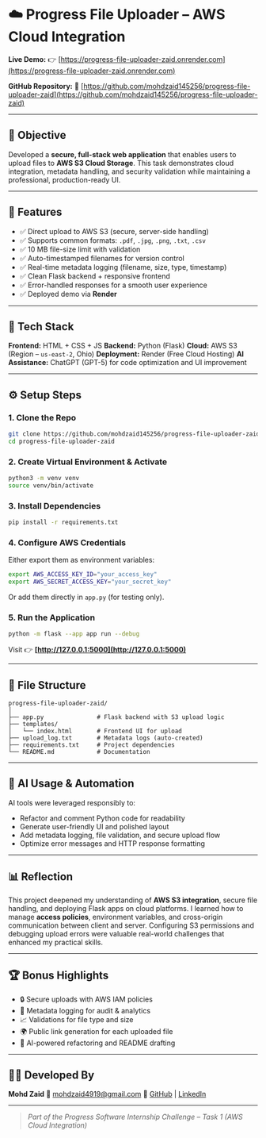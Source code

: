 # ☁️ Progress File Uploader – AWS Cloud Integration

**Live Demo:**
👉 [https://progress-file-uploader-zaid.onrender.com](https://progress-file-uploader-zaid.onrender.com)

**GitHub Repository:**
🔗 [https://github.com/mohdzaid145256/progress-file-uploader-zaid](https://github.com/mohdzaid145256/progress-file-uploader-zaid)

---

## 🚀 Objective

Developed a **secure, full-stack web application** that enables users to upload files to **AWS S3 Cloud Storage**.
This task demonstrates cloud integration, metadata handling, and security validation while maintaining a professional, production-ready UI.

---

## 🧩 Features

* ✅ Direct upload to AWS S3 (secure, server-side handling)
* ✅ Supports common formats: `.pdf`, `.jpg`, `.png`, `.txt`, `.csv`
* ✅ 10 MB file-size limit with validation
* ✅ Auto-timestamped filenames for version control
* ✅ Real-time metadata logging (filename, size, type, timestamp)
* ✅ Clean Flask backend + responsive frontend
* ✅ Error-handled responses for a smooth user experience
* ✅ Deployed demo via **Render**

---

## 🧱 Tech Stack

**Frontend:** HTML + CSS + JS
**Backend:** Python (Flask)
**Cloud:** AWS S3 (Region – `us-east-2`, Ohio)
**Deployment:** Render (Free Cloud Hosting)
**AI Assistance:** ChatGPT (GPT-5) for code optimization and UI improvement

---

## ⚙️ Setup Steps

### 1. Clone the Repo

```bash
git clone https://github.com/mohdzaid145256/progress-file-uploader-zaid.git
cd progress-file-uploader-zaid
```

### 2. Create Virtual Environment & Activate

```bash
python3 -m venv venv
source venv/bin/activate
```

### 3. Install Dependencies

```bash
pip install -r requirements.txt
```

### 4. Configure AWS Credentials

Either export them as environment variables:

```bash
export AWS_ACCESS_KEY_ID="your_access_key"
export AWS_SECRET_ACCESS_KEY="your_secret_key"
```

Or add them directly in `app.py` (for testing only).

### 5. Run the Application

```bash
python -m flask --app app run --debug
```

Visit 👉 **[http://127.0.0.1:5000](http://127.0.0.1:5000)**

---

## 📂 File Structure

```
progress-file-uploader-zaid/
│
├── app.py               # Flask backend with S3 upload logic
├── templates/
│   └── index.html       # Frontend UI for upload
├── upload_log.txt       # Metadata logs (auto-created)
├── requirements.txt     # Project dependencies
└── README.md            # Documentation
```

---

## 🧠 AI Usage & Automation

AI tools were leveraged responsibly to:

* Refactor and comment Python code for readability
* Generate user-friendly UI and polished layout
* Add metadata logging, file validation, and secure upload flow
* Optimize error messages and HTTP response formatting

---

## 📊 Reflection

This project deepened my understanding of **AWS S3 integration**, secure file handling, and deploying Flask apps on cloud platforms.
I learned how to manage **access policies**, environment variables, and cross-origin communication between client and server.
Configuring S3 permissions and debugging upload errors were valuable real-world challenges that enhanced my practical skills.

---

## 🏆 Bonus Highlights

* 🔒 Secure uploads with AWS IAM policies
* 🧾 Metadata logging for audit & analytics
* 📈 Validations for file type and size
* 🌍 Public link generation for each uploaded file
* 🧠 AI-powered refactoring and README drafting

---

## 👨‍💻 Developed By

**Mohd Zaid**
📧 [mohdzaid4919@gmail.com](mailto:mohdzaid4919@gmail.com)
🔗 [GitHub](https://github.com/mohdzaid145256) | [LinkedIn](https://www.linkedin.com/in/mohdzaid123)

---

> *Part of the Progress Software Internship Challenge – Task 1 (AWS Cloud Integration)*


